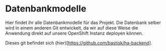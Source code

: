 # Datenbankmodelle
Hier findet ihr alle Datenbankmodelle für das Projekt.
Die Datenbank selber wird in einem anderen Git entwickelt, da wir auf diese Weise die Anwendung direkt auf unsere OpenShift Instanz deployen können.

Dieses git befindet sich (hier)[https://github.com/bastisk/ha-backend].